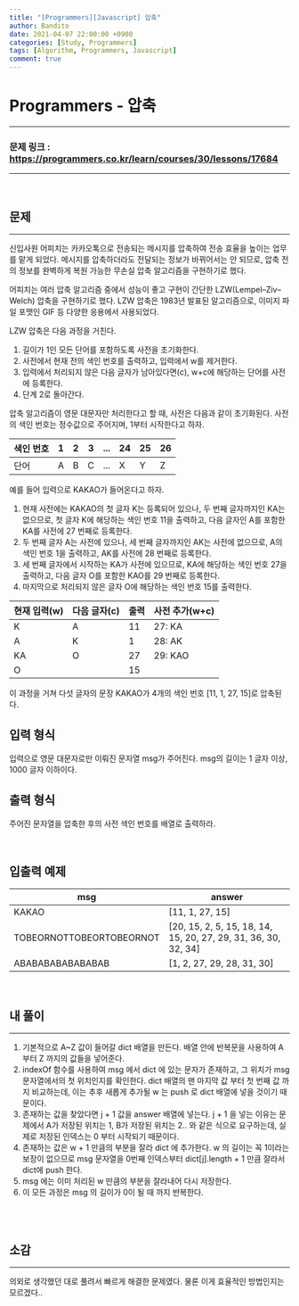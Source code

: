 ```yaml
---
title: "[Programmers][Javascript] 압축"
author: Bandito
date: 2021-04-07 22:00:00 +0900
categories: [Study, Programmers]
tags: [Algorithm, Programmers, Javascript]
comment: true
---
```

 
# Programmers - 압축

***
### 문제 링크 : <https://programmers.co.kr/learn/courses/30/lessons/17684>

***

<br/>

## 문제
***

신입사원 어피치는 카카오톡으로 전송되는 메시지를 압축하여 전송 효율을 높이는 업무를 맡게 되었다. 메시지를 압축하더라도 전달되는 정보가 바뀌어서는 안 되므로, 압축 전의 정보를 완벽하게 복원 가능한 무손실 압축 알고리즘을 구현하기로 했다.

어피치는 여러 압축 알고리즘 중에서 성능이 좋고 구현이 간단한 LZW(Lempel–Ziv–Welch) 압축을 구현하기로 했다. LZW 압축은 1983년 발표된 알고리즘으로, 이미지 파일 포맷인 GIF 등 다양한 응용에서 사용되었다.

LZW 압축은 다음 과정을 거친다.

1. 길이가 1인 모든 단어를 포함하도록 사전을 초기화한다.
2. 사전에서 현재 전의 색인 번호를 출력하고, 입력에서 w를 제거한다.
4. 입력에서 처리되지 않은 다음 글자가 남아있다면(c), w+c에 해당하는 단어를 사전에 등록한다.
5. 단계 2로 돌아간다.

압축 알고리즘이 영문 대문자만 처리한다고 할 때, 사전은 다음과 같이 초기화된다. 사전의 색인 번호는 정수값으로 주어지며, 1부터 시작한다고 하자.

|색인 번호|1|2|3|...|24|25|26|
|----|----|----|----|----|----|----|----|
|단어|A|B|C|...|X|Y|Z|

예를 들어 입력으로 KAKAO가 들어온다고 하자.

1. 현재 사전에는 KAKAO의 첫 글자 K는 등록되어 있으나, 두 번째 글자까지인 KA는 없으므로, 첫 글자 K에 해당하는 색인 번호 11을 출력하고, 다음 글자인 A를 포함한 KA를 사전에 27 번째로 등록한다.
2. 두 번째 글자 A는 사전에 있으나, 세 번째 글자까지인 AK는 사전에 없으므로, A의 색인 번호 1을 출력하고, AK를 사전에 28 번째로 등록한다.
3. 세 번째 글자에서 시작하는 KA가 사전에 있으므로, KA에 해당하는 색인 번호 27을 출력하고, 다음 글자 O를 포함한 KAO를 29 번째로 등록한다.
4. 마지막으로 처리되지 않은 글자 O에 해당하는 색인 번호 15를 출력한다.

|현재 입력(w)|다음 글자(c)|출력|사전 추가(w+c)|
|----|----|----|----|
|K|A|11|27: KA|
|A|K|1|28: AK|
|KA|O|27|29: KAO|
|O||15||

이 과정을 거쳐 다섯 글자의 문장 KAKAO가 4개의 색인 번호 [11, 1, 27, 15]로 압축된다.


## 입력 형식

입력으로 영문 대문자로만 이뤄진 문자열 msg가 주어진다. msg의 길이는 1 글자 이상, 1000 글자 이하이다.

## 출력 형식

주어진 문자열을 압축한 후의 사전 색인 번호를 배열로 출력하라.


<br/>

## 입출력 예제

|msg|answer|
|----|----|
|KAKAO|[11, 1, 27, 15]|
|TOBEORNOTTOBEORTOBEORNOT|[20, 15, 2, 5, 15, 18, 14, 15, 20, 27, 29, 31, 36, 30, 32, 34]|
|ABABABABABABABAB|[1, 2, 27, 29, 28, 31, 30]|


<br/>

## 내 풀이
***

1. 기본적으로 A~Z 값이 들어갈 dict 배열을 만든다. 배열 안에 반복문을 사용하여 A 부터 Z 까지의 값들을 넣어준다.
2. indexOf 함수를 사용하여 msg 에서 dict 에 있는 문자가 존재하고, 그 위치가 msg 문자열에서의 첫 위치인지를 확인한다. dict 배열의 맨 마지막 값 부터 첫 번째 값 까지 비교하는데, 이는 추후 새롭게 추가될 w 는 push 로 dict 배열에 넣을 것이기 때문이다.
3. 존재하는 값을 찾았다면 j + 1 값을 answer 배열에 넣는다. j + 1 을 넣는 이유는 문제에서 A가 저장된 위치는 1, B가 저장된 위치는 2.. 와 같은 식으로 요구하는데, 실제로 저장된 인덱스는 0 부터 시작되기 때문이다.
4. 존재하는 값은 w + 1 만큼의 부분을 잘라 dict 에 추가한다. w 의 길이는 꼭 1이라는 보장이 없으므로 msg 문자열을 0번째 인덱스부터 dict[j].length + 1 만큼 잘라서 dict에 push 한다.
5. msg 에는 이미 처리된 w 만큼의 부분을 잘라내어 다시 저장한다.
6. 이 모든 과정은 msg 의 길이가 0이 될 때 까지 반복한다.

<br/>

<script src="https://gist.github.com/Suppplier/83f47233d1f2a2dea022e03a2224a51f.js"></script>



<br/>

## 소감
***

의외로 생각했던 대로 풀려서 빠르게 해결한 문제였다. 물론 이게 효율적인 방법인지는 모르겠다.. 
